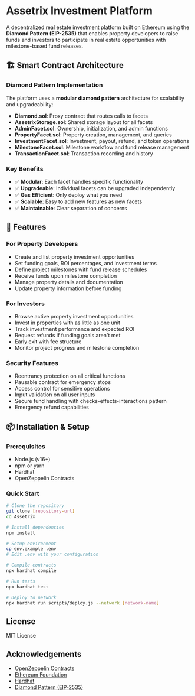 # Assetrix Investment Platform

A decentralized real estate investment platform built on Ethereum using the **Diamond Pattern (EIP-2535)** that enables property developers to raise funds and investors to participate in real estate opportunities with milestone-based fund releases.

## 🏗️ Smart Contract Architecture

### Diamond Pattern Implementation
The platform uses a **modular diamond pattern** architecture for scalability and upgradeability:

- **Diamond.sol**: Proxy contract that routes calls to facets
- **AssetrixStorage.sol**: Shared storage layout for all facets
- **AdminFacet.sol**: Ownership, initialization, and admin functions
- **PropertyFacet.sol**: Property creation, management, and queries
- **InvestmentFacet.sol**: Investment, payout, refund, and token operations
- **MilestoneFacet.sol**: Milestone workflow and fund release management
- **TransactionFacet.sol**: Transaction recording and history

### Key Benefits
- ✅ **Modular**: Each facet handles specific functionality
- ✅ **Upgradeable**: Individual facets can be upgraded independently
- ✅ **Gas Efficient**: Only deploy what you need
- ✅ **Scalable**: Easy to add new features as new facets
- ✅ **Maintainable**: Clear separation of concerns

## 🚀 Features

### For Property Developers
- Create and list property investment opportunities
- Set funding goals, ROI percentages, and investment terms
- Define project milestones with fund release schedules
- Receive funds upon milestone completion
- Manage property details and documentation
- Update property information before funding

### For Investors
- Browse active property investment opportunities
- Invest in properties with as little as one unit
- Track investment performance and expected ROI
- Request refunds if funding goals aren't met
- Early exit with fee structure
- Monitor project progress and milestone completion

### Security Features
- Reentrancy protection on all critical functions
- Pausable contract for emergency stops
- Access control for sensitive operations
- Input validation on all user inputs
- Secure fund handling with checks-effects-interactions pattern
- Emergency refund capabilities

## 📦 Installation & Setup

### Prerequisites
- Node.js (v16+)
- npm or yarn
- Hardhat
- OpenZeppelin Contracts

### Quick Start
```bash
# Clone the repository
git clone [repository-url]
cd Assetrix

# Install dependencies
npm install

# Setup environment
cp env.example .env
# Edit .env with your configuration

# Compile contracts
npx hardhat compile

# Run tests
npx hardhat test

# Deploy to network
npx hardhat run scripts/deploy.js --network [network-name]
```


## License

MIT License



## Acknowledgements
- [OpenZeppelin Contracts](https://openzeppelin.com/contracts/)
- [Ethereum Foundation](https://ethereum.org/)
- [Hardhat](https://hardhat.org/)
- [Diamond Pattern (EIP-2535)](https://eips.ethereum.org/EIPS/eip-2535)